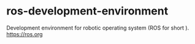 # ros-development-environment
Development environment for robotic operating system (ROS for short ). https://ros.org
